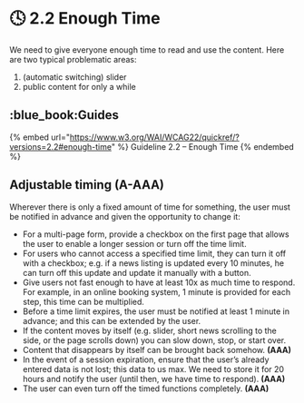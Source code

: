 # 🕓 2.2 Enough Time

We need to give everyone enough time to read and use the content. Here are two typical problematic areas:

1. (automatic switching) slider
2. public content for only a while

## :blue\_book:**Guides**

{% embed url="https://www.w3.org/WAI/WCAG22/quickref/?versions=2.2#enough-time" %}
Guideline 2.2 – Enough Time
{% endembed %}

## Adjustable timing (A-AAA)

Wherever there is only a fixed amount of time for something, the user must be notified in advance and given the opportunity to change it:

* For a multi-page form, provide a checkbox on the first page that allows the user to enable a longer session or turn off the time limit.
* For users who cannot access a specified time limit, they can turn it off with a checkbox; e.g. if a news listing is updated every 10 minutes, he can turn off this update and update it manually with a button.
* Give users not fast enough to have at least 10x as much time to respond. For example, in an online booking system, 1 minute is provided for each step, this time can be multiplied.
* Before a time limit expires, the user must be notified at least 1 minute in advance; and this can be extended by the user.
* If the content moves by itself (e.g. slider, short news scrolling to the side, or the page scrolls down) you can slow down, stop, or start over.
* Content that disappears by itself can be brought back somehow. **(AAA)**
* In the event of a session expiration, ensure that the user’s already entered data is not lost; this data to us max. We need to store it for 20 hours and notify the user (until then, we have time to respond). **(AAA)**
* The user can even turn off the timed functions completely. **(AAA)**
